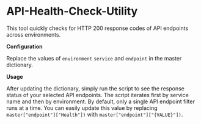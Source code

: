 # API-Health-Check-Utility
This tool quickly checks for HTTP 200 response codes of API endpoints across environments. 

**Configuration**

Replace the values of `environment` `service` and `endpoint` in the master dictionary.

**Usage**

After updating the dictionary, simply run the script to see the response status of your selected API endpoints. The script iterates first by service name and then by environment. By default, only a single API endpoint filter runs at a time. You can easily update this value by replacing `master["endpoint"]["Health"])` with `master["endpoint"]["{VALUE}"])`.
